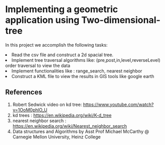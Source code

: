# Implementing a geometric application using Two-dimensional-tree

In this project we accomplish the following tasks:
<li> Read the csv file and construct a 2d spacial tree.
<li> Implement tree traversal algorithms like: (pre,post,in,level,reverseLevel) order traversal to view the data
<li> Implement functionalities like : range_search, nearest neighbor
<li> Construct a KML file to view the results in GIS tools like google earth
  
## References
1. Robert Sedwick video on kd tree: https://www.youtube.com/watch?v=1OoM0phlO_U
2. kd trees : https://en.wikipedia.org/wiki/K-d_tree
3. nearest neighbor search : https://en.wikipedia.org/wiki/Nearest_neighbor_search
4. Data structures and Algorithms by Asst Prof Michael McCarthy @ Carnegie Mellon University, Heinz College

